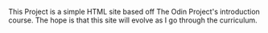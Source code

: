 This Project is a simple HTML site based off The Odin Project's introduction course. The hope is that this site will evolve as I go through the curriculum. 
